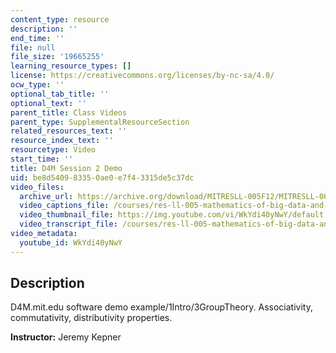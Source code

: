 ```yaml
---
content_type: resource
description: ''
end_time: ''
file: null
file_size: '19665255'
learning_resource_types: []
license: https://creativecommons.org/licenses/by-nc-sa/4.0/
ocw_type: ''
optional_tab_title: ''
optional_text: ''
parent_title: Class Videos
parent_type: SupplementalResourceSection
related_resources_text: ''
resource_index_text: ''
resourcetype: Video
start_time: ''
title: D4M Session 2 Demo
uid: be8d5409-8335-0ae0-e7f4-3315de5c37dc
video_files:
  archive_url: https://archive.org/download/MITRESLL-005F12/MITRESLL-005F12_L02_Demo_300k.mp4
  video_captions_file: /courses/res-ll-005-mathematics-of-big-data-and-machine-learning-january-iap-2020/f51635e2a64b5f789f835b808f4a674d_WkYdi40yNwY.vtt
  video_thumbnail_file: https://img.youtube.com/vi/WkYdi40yNwY/default.jpg
  video_transcript_file: /courses/res-ll-005-mathematics-of-big-data-and-machine-learning-january-iap-2020/471f1f975ed134485fafbf0be5d06212_WkYdi40yNwY.pdf
video_metadata:
  youtube_id: WkYdi40yNwY
---
```


Description
-----------

D4M.mit.edu software demo example/1Intro/3GroupTheory. Associativity, commutativity, distributivity properties.

**Instructor:** Jeremy Kepner

